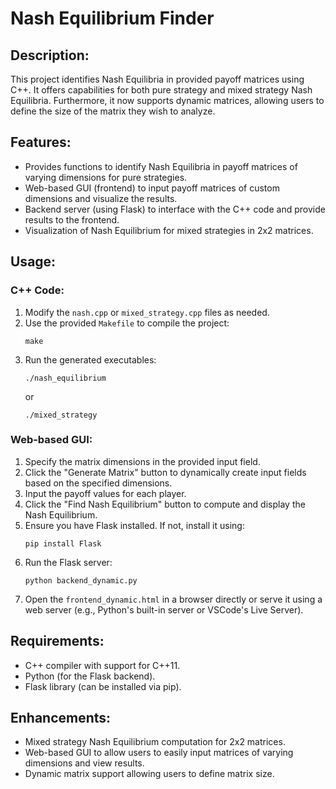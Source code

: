 
# Nash Equilibrium Finder

## Description:
This project identifies Nash Equilibria in provided payoff matrices using C++. It offers capabilities for both pure strategy and mixed strategy Nash Equilibria. Furthermore, it now supports dynamic matrices, allowing users to define the size of the matrix they wish to analyze.

## Features:
- Provides functions to identify Nash Equilibria in payoff matrices of varying dimensions for pure strategies.
- Web-based GUI (frontend) to input payoff matrices of custom dimensions and visualize the results.
- Backend server (using Flask) to interface with the C++ code and provide results to the frontend.
- Visualization of Nash Equilibrium for mixed strategies in 2x2 matrices.

## Usage:

### C++ Code:
1. Modify the `nash.cpp` or `mixed_strategy.cpp` files as needed.
2. Use the provided `Makefile` to compile the project:
   ```
   make
   ```
3. Run the generated executables:
   ```
   ./nash_equilibrium
   ```
   or
   ```
   ./mixed_strategy
   ```

### Web-based GUI:
1. Specify the matrix dimensions in the provided input field.
2. Click the "Generate Matrix" button to dynamically create input fields based on the specified dimensions.
3. Input the payoff values for each player.
4. Click the "Find Nash Equilibrium" button to compute and display the Nash Equilibrium.
5. Ensure you have Flask installed. If not, install it using:
   ```
   pip install Flask
   ```
6. Run the Flask server:
   ```
   python backend_dynamic.py
   ```
7. Open the `frontend_dynamic.html` in a browser directly or serve it using a web server (e.g., Python's built-in server or VSCode's Live Server).

## Requirements:
- C++ compiler with support for C++11.
- Python (for the Flask backend).
- Flask library (can be installed via pip).

## Enhancements:
- Mixed strategy Nash Equilibrium computation for 2x2 matrices.
- Web-based GUI to allow users to easily input matrices of varying dimensions and view results.
- Dynamic matrix support allowing users to define matrix size.
